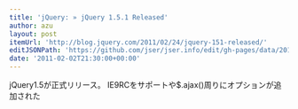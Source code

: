 ```yaml
---
title: 'jQuery: » jQuery 1.5.1 Released'
author: azu
layout: post
itemUrl: 'http://blog.jquery.com/2011/02/24/jquery-151-released/'
editJSONPath: 'https://github.com/jser/jser.info/edit/gh-pages/data/2011/02/index.json'
date: '2011-02-02T21:30:00+00:00'
---
```

jQuery1.5が正式リリース。
IE9RCをサポートや$.ajax()周りにオプションが追加された
